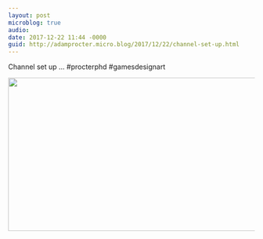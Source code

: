 ```yaml
---
layout: post
microblog: true
audio: 
date: 2017-12-22 11:44 -0000
guid: http://adamprocter.micro.blog/2017/12/22/channel-set-up.html
---
```

Channel set up ... #procterphd #gamesdesignart

<img src="http://discursive.adamprocter.co.uk/uploads/2017/045f4f85f1.jpg" width="600" height="313" />

